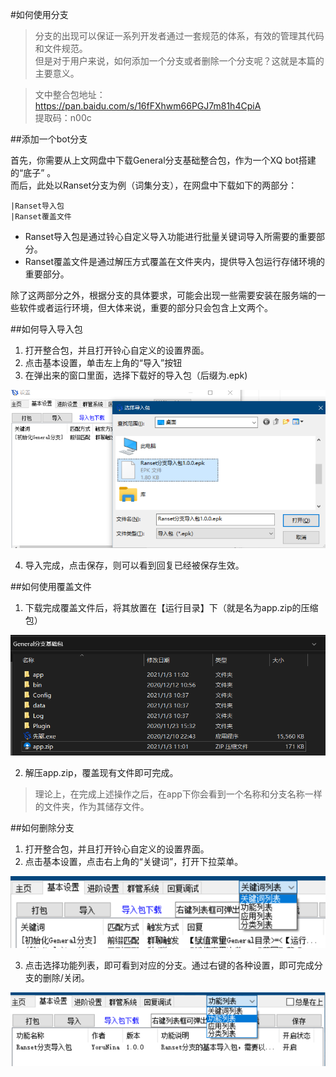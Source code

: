 #如何使用分支

>分支的出现可以保证一系列开发者通过一套规范的体系，有效的管理其代码和文件规范。  
但是对于用户来说，如何添加一个分支或者删除一个分支呢？这就是本篇的主要意义。

>文中整合包地址：https://pan.baidu.com/s/16fFXhwm66PGJ7m81h4CpiA  
提取码：n00c

##添加一个bot分支


首先，你需要从上文网盘中下载General分支基础整合包，作为一个XQ bot搭建的“底子” 。  
而后，此处以Ranset分支为例（词集分支），在网盘中下载如下的两部分：
```
|Ranset导入包
|Ranset覆盖文件
```

* Ranset导入包是通过铃心自定义导入功能进行批量关键词导入所需要的重要部分。
* Ranset覆盖文件是通过解压方式覆盖在文件夹内，提供导入包运行存储环境的重要部分。

除了这两部分之外，根据分支的具体要求，可能会出现一些需要安装在服务端的一些软件或者运行环境，但大体来说，重要的部分只会包含上文两个。


##如何导入导入包

1. 打开整合包，并且打开铃心自定义的设置界面。
2. 点击基本设置，单击左上角的“导入”按钮
3. 在弹出来的窗口里面，选择下载好的导入包（后缀为.epk)

![Picture](/pic/14.png "导入页面")

4. 导入完成，点击保存，则可以看到回复已经被保存生效。


##如何使用覆盖文件

1. 下载完成覆盖文件后，将其放置在【运行目录】下（就是名为app.zip的压缩包）

![Picture](/pic/15.png "放置位置示例")

2. 解压app.zip，覆盖现有文件即可完成。
>理论上，在完成上述操作之后，在app下你会看到一个名称和分支名称一样的文件夹，作为其储存文件。


##如何删除分支
1. 打开整合包，并且打开铃心自定义的设置界面。
2. 点击基本设置，点击右上角的“关键词”，打开下拉菜单。

![Picture](/pic/16.png "点击位置指示")

3. 点击选择功能列表，即可看到对应的分支。通过右键的各种设置，即可完成分支的删除/关闭。

![Picture](/pic/17.png "点击位置指示")